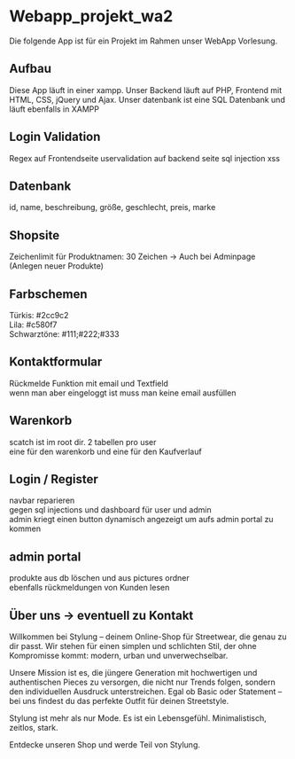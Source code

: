 # Webapp_projekt_wa2

Die folgende App ist für ein Projekt im Rahmen unser WebApp Vorlesung.

## Aufbau

Diese App läuft in einer xampp.
Unser Backend läuft auf PHP, Frontend mit HTML, CSS, jQuery und Ajax.
Unser datenbank ist eine SQL Datenbank und läuft ebenfalls in XAMPP

## Login Validation

Regex auf Frontendseite
uservalidation auf backend seite
sql injection
xss

## Datenbank

id, name, beschreibung, größe, geschlecht, preis, marke

## Shopsite

Zeichenlimit für Produktnamen: 30 Zeichen -> Auch bei Adminpage (Anlegen neuer Produkte)

## Farbschemen

Türkis: #2cc9c2 <br>
Lila: #c580f7 <br>
Schwarztöne: #111;#222;#333

## Kontaktformular

Rückmelde Funktion mit email und Textfield <br>
wenn man aber eingeloggt ist muss man keine email ausfüllen

## Warenkorb

scatch ist im root dir. 2 tabellen pro user <br>
eine für den warenkorb und eine für den Kaufverlauf

## Login / Register

navbar reparieren <br>
gegen sql injections und dashboard für user und admin <br>
admin kriegt einen button dynamisch angezeigt um aufs admin portal zu kommen

## admin portal

produkte aus db löschen und aus pictures ordner <br>
ebenfalls rückmeldungen von Kunden lesen

## Über uns -> eventuell zu Kontakt

Willkommen bei Stylung – deinem Online-Shop für Streetwear, die genau zu dir passt. Wir stehen für einen simplen und schlichten Stil, der ohne Kompromisse kommt: modern, urban und unverwechselbar.

Unsere Mission ist es, die jüngere Generation mit hochwertigen und authentischen Pieces zu versorgen, die nicht nur Trends folgen, sondern den individuellen Ausdruck unterstreichen. Egal ob Basic oder Statement – bei uns findest du das perfekte Outfit für deinen Streetstyle.

Stylung ist mehr als nur Mode. Es ist ein Lebensgefühl. Minimalistisch, zeitlos, stark.

Entdecke unseren Shop und werde Teil von Stylung.